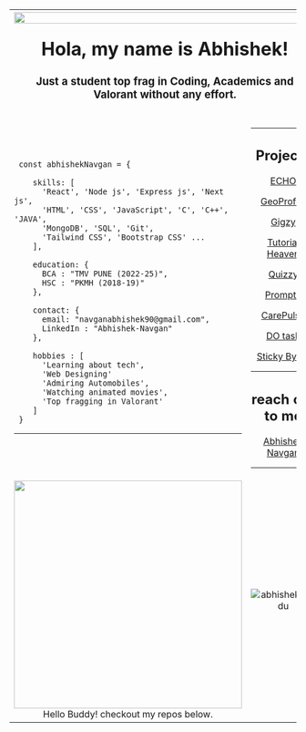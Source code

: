 <table>
  <tr>
    <th colspan="2">
    <img width="100%" align="right" src="https://raw.githubusercontent.com/Sutil/Sutil/2b2fad3bf54522bb30c8c170591fc68ff51b69e6/github-contribution-grid-snake2.svg">
    <h1 align="center">Hola, my name is Abhishek!</h1>
    <h3 align="center">Just a student top frag in Coding, Academics and Valorant without any effort.</h3>
  </th>
  </tr>
  <tr>
    <td colspan="2">
      

     
  </td>
  </tr>
  <tr>
    <td width="">

     const abhishekNavgan = {
      
        skills: [
          'React', 'Node js', 'Express js', 'Next js', 
          'HTML', 'CSS', 'JavaScript', 'C', 'C++', 'JAVA',
          'MongoDB', 'SQL', 'Git', 
          'Tailwind CSS', 'Bootstrap CSS' ...
        ],
        
        education: {
          BCA : "TMV PUNE (2022-25)",
          HSC : "PKMH (2018-19)"
        },
        
        contact: {
          email: "navganabhishek90@gmail.com",
          LinkedIn : "Abhishek-Navgan"
        },
        
        hobbies : [
          'Learning about tech', 
          'Web Designing'
          'Admiring Automobiles', 
          'Watching animated movies', 
          'Top fragging in Valorant'
        ]
     }

---
             
</td>
<td width="">

---

<h2 align="center">Projects</h2>
    <p align="center"><a target="_blank" href="https://echo-an.netlify.app/">ECHO</a></p>
    <p align="center"><a target="_blank" href="geo-profile-ten.vercel.app/">GeoProfile</a></p>
    <p align="center"><a target="_blank" href="gigzy.vercel.app">Gigzy</a></p>
    <p align="center"><a target="_blank" href="https://tutorialheaven.netlify.app/">Tutorial Heaven</a></p>
    <p align="center"><a target="_blank" href="https://quizzy-an.netlify.app">Quizzy</a></p>
    <p align="center"><a target="_blank" href="https://prompty-an.vercel.app/">Prompty</a></p>
    <p align="center"><a target="_blank" href="https://care-pulse-lemon.vercel.app/">CarePulse</a></p>
    <p align="center"><a target="_blank" href="https://todo-landing-page.vercel.app/">DO task</a></p>
    <p align="center"><a target="_blank" href="https://stickybytes.netlify.app/">Sticky Bytes</a></p>

---
    
<h2 align="center"> reach out to me</h2>
    <p  align="center"><a target="_blank" href="mailto:Navganabhishek90@gmail.com">Abhishek Navgan</a></p>
          
---



</td>
  </tr>
 
  <tr>
    <td align="center">
        <img src="https://img.buzzfeed.com/buzzfeed-static/static/2021-06/9/21/asset/23809ee28d48/anigif_sub-buzz-527-1623274106-21.gif" width="400px">
      <br>
      Hello Buddy! checkout my repos below.
    </td>
    <td width="" align="center">
      <p align="center"> <img src="https://github-readme-stats.vercel.app/api?username=AbhishekNavgan95&show_icons=true&theme=gotham" alt="abhisheknaiidu"/>
    </td>
  </tr>
</table>
